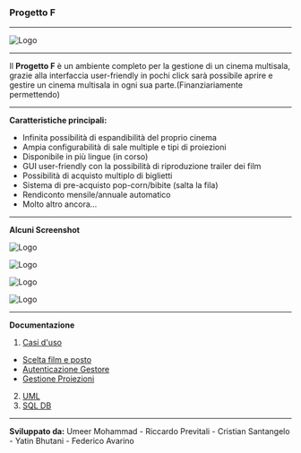 ###  Progetto F

***

![Logo](http://s32.postimg.org/hb6yo6xsl/logo_trasparente_old_02.png)


***

Il **Progetto F** è un ambiente completo per la gestione di un cinema multisala, grazie alla interfaccia user-friendly in pochi click sarà possibile aprire e gestire un cinema multisala in ogni sua parte.(Finanziariamente permettendo)

***
**Caratteristiche principali:**
* Infinita possibilità di espandibilità del proprio cinema
* Ampia configurabilità di sale multiple e tipi di proiezioni
* Disponibile in più lingue (in corso)
* GUI user-friendly con la possibilità di riproduzione trailer dei film 
* Possibilità di acquisto multiplo di biglietti
* Sistema di pre-acquisto pop-corn/bibite (salta la fila)
* Rendiconto mensile/annuale automatico
* Molto altro ancora...


***
**Alcuni Screenshot**

![Logo](http://s32.postimg.org/lc2z2e8r9/screen1.jpg)

![Logo](http://s32.postimg.org/xrihuz40l/screen_cliente_1.jpg)

![Logo](http://s32.postimg.org/5j046hf6d/screen_cliente_2.jpg)

![Logo](http://s32.postimg.org/s38zcgp3p/screen_cliente_3.jpg)




***
**Documentazione**

1. [Casi d'uso](https://github.com/claudio-unipv/Progetto-F/blob/master/User%20case.pdf)

 * [Scelta film e posto](https://github.com/claudio-unipv/Progetto-F/blob/master/Scelta%20film%20e%20posto.pdf)
 * [Autenticazione Gestore](https://github.com/claudio-unipv/Progetto-F/blob/master/Login.pdf)
 * [Gestione Proiezioni](https://github.com/claudio-unipv/Progetto-F/blob/master/Gestione%20proiezioni%20.pdf)


2. [UML](https://github.com/claudio-unipv/Progetto-F/blob/master/Cinema%20UML%20diagram%20prov.pdf)
3. [SQL DB]()

***
**Sviluppato da:**
Umeer Mohammad -
Riccardo Previtali -
Cristian Santangelo -
Yatin Bhutani -
Federico Avarino
 
